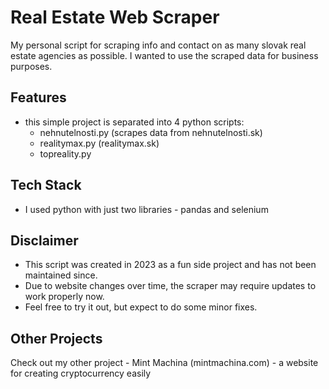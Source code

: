 # Real Estate Web Scraper
My personal script for scraping info and contact on as many slovak real estate agencies as possible.
I wanted to use the scraped data for business purposes.

## Features
- this simple project is separated into 4 python scripts:
  - nehnutelnosti.py (scrapes data from nehnutelnosti.sk)
  - realitymax.py (realitymax.sk)
  - topreality.py
## Tech Stack
- I used python with just two libraries - pandas and selenium

## Disclaimer
- This script was created in 2023 as a fun side project and has not been maintained since.
- Due to website changes over time, the scraper may require updates to work properly now.
- Feel free to try it out, but expect to do some minor fixes.

## Other Projects
Check out my other project - Mint Machina (mintmachina.com) - a website for creating cryptocurrency easily
